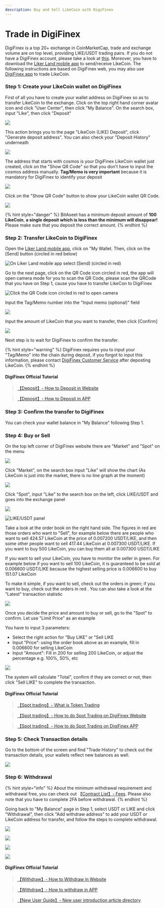 ```yaml
---
description: Buy and Sell LikeCoin with DigiFinex
---
```


# Trade in DigiFinex

DigiFinex is a top 20+ exchange in CoinMarketCap, trade and exchange volume are on top level, providing LIKE/USDT trading pairs. If you do not have a DigiFinex account, please take a look at [this](https://docs.like.co/guides/trade/registering-on-digifinex). Moreover, you have to download the [Liker Land mobile app](https://liker.land/getapp) to send/receive LikeCoin. The following instructions are based on DigiFinex web, you may also use [DigiFinex app](https://digifinex.zendesk.com/hc/en-us/articles/360000603862-How-to-download-APP) to trade LikeCoin.

### Step 1: Create your LikeCoin wallet on DigiFinex

First of all you have to create your wallet address on DigiFinex so as to transfer LikeCoin to the exchange. Click on the top right hand corner avatar icon and click "User Center", then click "My Balance". On the search box, input "Like", then click "Deposit"

![](../../.gitbook/assets/digifinex-13-en.png)

This action brings you to the page "LikeCoin \(LIKE\) Deposit", click "Generate deposit address". You can also check your "Deposit History" underneath

![](../../.gitbook/assets/digifinex-14-en.png)

The address that starts with cosmos is your DigiFinex LikeCoin wallet just created, click on the "Show QR Code" so that you don't have to input the cosmos address manually. **Tag/Memo is very important** because it is mandatory for DigiFinex to identify your deposit

![](../../.gitbook/assets/digifinex-15-en.png)

Click on the "Show QR Code" button to show your LikeCoin wallet QR Code.

![](../../.gitbook/assets/digifinex-16-en.png)

{% hint style="danger" %}
BitAseet has a minimum deposit amount of **100 LikeCoin**, **a single deposit which is less than the minimum will disappear!** Please make sure that you deposit the correct amount.
{% endhint %}

### Step 2: Transfer LikeCoin to DigiFinex

Open the [Liker Land mobile app](https://liker.land/getapp), click on "My Wallet. Then, click on the \[Send\] button \(circled in red below\)

![On Liker Land mobile app select \[Send\] \(circled in red\)](../../.gitbook/assets/bitasset-trade-6.png)

Go to the next page, click on the QR Code icon circled in red, the app will open camera mode for you to scan the QR Code, please scan the QRCode that you have on Step 1, cause you have to transfer LikeCon to DigiFinex

![Click the QR Code icon circled in red to open camera](../../.gitbook/assets/bitasset-trade-7.png)

Input the Tag/Memo number into the "Input memo \(optional\)" field 

![](../../.gitbook/assets/digifinex-tagmemo%20%281%29.png)

Input the amount of LikeCoin that you want to transfer, then click \[Confirm\]

![](../../.gitbook/assets/bitasset-trade-8.png)

Next step is to wait for DigiFinex to confirm the transfer.

{% hint style="warning" %}
DigiFinex requires you to input your "Tag/Memo" into the chain during deposit, if you forgot to input this information, please contact [DigiFinex Customer Service](https://digifinex.zendesk.com/hc/en-us/articles/360000525241-How-to-get-help-for-the-Customer-Service) after deposting LikeCoin.
{% endhint %}

#### DigiFinex Official Tutorial

> [【Deposit】- How to Deposit in Website](https://digifinex.zendesk.com/hc/en-us/articles/360000519282-How-to-Deposite-In-Website-)

> [【Deposit】- How to Deposit in APP](https://digifinex.zendesk.com/hc/en-us/articles/360002689614-How-to-Deposite-In-APP-)

### Step 3: Confirm the transfer to DigiFinex

You can check your wallet balance in "My Balance" following Step 1.

### Step 4: Buy or Sell

On the top left corner of DigiFinex website there are "Market" and "Spot" on the menu

![](../../.gitbook/assets/digifinex-17-en.png)

Click "Market", on the search box input "Like" will show the chart \(As LikeCoin is just into the market, there is no line graph at the moment\)

![](../../.gitbook/assets/digifinex-18-en.png)

Click "Spot", input "Like" to the search box on the left, click LIKE/USDT and goes into the exchange panel

![](../../.gitbook/assets/digifinex-19-en.png)

![LIKE/USDT panel](../../.gitbook/assets/digifinex-likeusdt-en.png)

Take a look at the order book on the right hand side. The figures in red are those orders who want to "Sell", for example below there are people who want to sell 424.57 LikeCoin at the price of 0.007200 USDT/LIKE, and then some other people want to sell 417.44 LikeCoin at 0.007300 USDT/LIKE. If you want to buy 500 LikeCoin, you can buy them all at 0.007300 USDT/LIKE

If you want to sell your LikeCoin, you have to monitor the seller in green. For example below if you want to sell 100 LikeCoin, it is guaranteed to be sold at 0.006600 USDT/LIKE because the highest selling price is 0.006600 to buy 151.07 LikeCoin

To make it simple, if you want to sell, check out the orders in green; if you want to buy, check out the orders in red. You can also take a look at the "Latest" transaction statistic

![](../../.gitbook/assets/digifinex-20-en.png)

Once you decide the price and amount to buy or sell, go to the "Spot" to confirm. Let use "Limit Price" as an example

You have to input 3 parameters:

* Select the right action for "Buy LIKE" or "Sell LIKE
* Input "Price": using the order book above as an example, fill in 0.006600 for selling LikeCoin
* Input "Amount": Fill in 200 for selling 200 LikeCoin, or adjust the percentage e.g. 100%, 50%, etc

![](../../.gitbook/assets/digifinex-21-en.png)

The system will calculate "Total", confirm if they are correct or not, then click "Sell LIKE" to complete the transaction. 

#### DigiFinex Official Tutorial

> [【Spot trading】- What is Token Trading](https://digifinex.zendesk.com/hc/en-us/articles/360010693193-What-is-Token-Trading)

> [【Spot trading】- How to do Spot Trading on DigiFinex Website](https://digifinex.zendesk.com/hc/en-us/articles/360000523002-How-to-Start-Spot-Trading-In-Website-)

> [【Spot trading】- How to do Spot Trading on DigiFinex APP](https://digifinex.zendesk.com/hc/en-us/articles/360007599713-How-to-Start-Spot-Trading-In-APP-)

### Step 5: Check Transaction details

Go to the bottom of the screen and find "Trade History" to check out the transaction details, your wallets reflect new balances as well.

![](../../.gitbook/assets/digifinex-22-en.png)

### Step 6: Withdrawal

{% hint style="info" %}
About the minimum withdrawal requirement and withdrawal free, you can check out 【[Contract List】- Fees](https://digifinex.zendesk.com/hc/en-us/articles/360000328422-Fee-Structure-on-DigiFinex). Please also note that you have to complete 2FA before withdrawal.
{% endhint %}

Going back to "My Balance" page in Step 1, select USDT or LIKE and click "Withdrawal", then click "Add withdraw address" to add your USDT or LikeCoin address for transfer, and follow the steps to complete withdrawal.

![](../../.gitbook/assets/digifinex-23-en.png)

![](../../.gitbook/assets/digifinex-24-en.png)

![](../../.gitbook/assets/digifinex-25-en.png)

![](../../.gitbook/assets/digifinex-26-en.png)

#### 

#### DigiFinex Official Tutorial

> [【Withdraw】- How to Withdraw in Website](https://digifinex.zendesk.com/hc/en-us/articles/360000521962-How-to-withdraw-In-Website-)

> [【Withdraw】- How to withdraw in APP](https://digifinex.zendesk.com/hc/en-us/articles/360002955534-How-to-withdraw-In-APP-)

> [【New User Guide】- New user introduction article directory](https://digifinex.zendesk.com/hc/en-us/articles/360000499281--New-User-Guide-New-user-introduction-article-directory)

